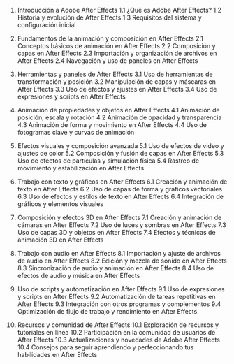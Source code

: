 1. Introducción a Adobe After Effects
   1.1 ¿Qué es Adobe After Effects?
   1.2 Historia y evolución de After Effects
   1.3 Requisitos del sistema y configuración inicial

2. Fundamentos de la animación y composición en After Effects
   2.1 Conceptos básicos de animación en After Effects
   2.2 Composición y capas en After Effects
   2.3 Importación y organización de archivos en After Effects
   2.4 Navegación y uso de paneles en After Effects

3. Herramientas y paneles de After Effects
   3.1 Uso de herramientas de transformación y posición
   3.2 Manipulación de capas y máscaras en After Effects
   3.3 Uso de efectos y ajustes en After Effects
   3.4 Uso de expresiones y scripts en After Effects

4. Animación de propiedades y objetos en After Effects
   4.1 Animación de posición, escala y rotación
   4.2 Animación de opacidad y transparencia
   4.3 Animación de forma y movimiento en After Effects
   4.4 Uso de fotogramas clave y curvas de animación

5. Efectos visuales y composición avanzada
   5.1 Uso de efectos de video y ajustes de color
   5.2 Composición y fusión de capas en After Effects
   5.3 Uso de efectos de partículas y simulación física
   5.4 Rastreo de movimiento y estabilización en After Effects

6. Trabajo con texto y gráficos en After Effects
   6.1 Creación y animación de texto en After Effects
   6.2 Uso de capas de forma y gráficos vectoriales
   6.3 Uso de efectos y estilos de texto en After Effects
   6.4 Integración de gráficos y elementos visuales

7. Composición y efectos 3D en After Effects
   7.1 Creación y animación de cámaras en After Effects
   7.2 Uso de luces y sombras en After Effects
   7.3 Uso de capas 3D y objetos en After Effects
   7.4 Efectos y técnicas de animación 3D en After Effects

8. Trabajo con audio en After Effects
   8.1 Importación y ajuste de archivos de audio en After Effects
   8.2 Edición y mezcla de sonido en After Effects
   8.3 Sincronización de audio y animación en After Effects
   8.4 Uso de efectos de audio y música en After Effects

9. Uso de scripts y automatización en After Effects
   9.1 Uso de expresiones y scripts en After Effects
   9.2 Automatización de tareas repetitivas en After Effects
   9.3 Integración con otros programas y complementos
   9.4 Optimización de flujo de trabajo y rendimiento en After Effects

10. Recursos y comunidad de After Effects
    10.1 Exploración de recursos y tutoriales en línea
    10.2 Participación en la comunidad de usuarios de After Effects
    10.3 Actualizaciones y novedades de Adobe After Effects
    10.4 Consejos para seguir aprendiendo y perfeccionando tus habilidades en After Effects
